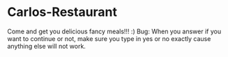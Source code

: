 # Carlos-Restaurant
Come and get you delicious fancy meals!!! :)
Bug: When you answer if you want to continue or not, make sure you type in yes or no exactly cause anything else will not work. 
